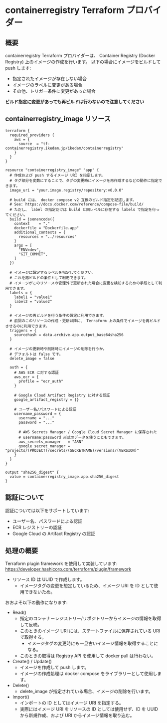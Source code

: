# containerregistry Terraform プロバイダー

## 概要

containerregistry Terraform プロバイダーは、
Container Registry (Docker Registry) 上のイメージの作成を行います。
以下の場合にイメージをビルドして push します:

* 指定されたイメージが存在しない場合
* イメージのラベルに変更がある場合
* その他、トリガー条件に変更があった場合

**ビルド指定に変更があっても再ビルドは行わないので注意してください**

## containerregistry_image リソース

```hcl
terraform {
  required_providers {
    aws = {
      source  = "tf-containerregistry.ikedam.jp/ikedam/containerregistry"
    }
  }
}

resource "containerregistry_image" "app" {
  # 作成および push するイメージ URI を指定します。
  # タグ部分を変数にすることで、タグの変更時にイメージを再作成するなどの動作に指定できます。
  image_uri = "your.image.registry/repository:v0.0.0"

  # build には、 docker compose v2 互換のビルド指定を記述します。
  # See: https://docs.docker.com/reference/compose-file/build/
  # ただし、 label の指定だけは build と同レベルに存在する labels で指定を行ってください。
  build = jsonencode({
    context    = "."
    dockerfile = "Dockerfile.app"
    additional_contexts = {
      resources = "../resources"
    }
    args = [
      "ENV=dev",
      "GIT_COMMIT",
    ]
  })

  # イメージに設定するラベルを指定してください。
  # これを再ビルドの条件として利用できます。
  # イメージがこのリソースの管理外で更新された場合に変更を検知するための手段として利用できます。
  labels = {
    label1 = "value1"
    label2 = "value2"
  }

  # イメージの再ビルドを行う条件の設定に利用できます。
  # 前回のこのリソースの作成・更新以降に、 Terraform 上の条件でイメージを再ビルドさせるのに利用できます。
  triggers = {
    sourcehash = data.archive.app.output_base64sha256
  }

  # イメージの更新時や削除時にイメージの削除を行うか。
  # デフォルトは false です。
  delete_image = false

  auth = {
    # AWS ECR に対する認証
    aws_ecr = {
      profile = "ecr_auth"
    }

    # Google Cloud Artifact Registry に対する認証
    google_artifact_registry = {}

    # ユーザー名/パスワードによる認証
    username_password = {
      username = "..."
      password = "..."

      # AWS Secrets Manager / Google Cloud Secret Manager に保存された
      # username:password 形式のデータを使うこともできます。
      aws_secrets_manager   = "ARN"
      google_secret_manager = "projects/(PROJECT)/secrets/(SECRETNAME)/versions/(VERSION)"
    }
  }
}

output "sha256_digest" {
  value = containerregistry_image.app.sha256_digest
}
```

## 認証について

認証については以下をサポートしています:

* ユーザー名、パスワードによる認証
* ECR レジストリーの認証
* Google Cloud の Artifact Registry の認証

## 処理の概要

Terraform plugin framework を使用して実装しています: https://developer.hashicorp.com/terraform/plugin/framework

* リソース ID は UUID で作成します。
    * イメージタグの変更を想定しているため、イメージ URI を ID として使用できないため。

おおよそ以下の動作になります:

* Read()
    * 指定のコンテナーレジストリー/リポジトリーからイメージの情報を取得して反映。
    * このときのイメージ URI には、ステートファイルに保存されている URI で取得する。
        * イメージタグの変更時にも一旦古いイメージ情報を取得することになる。
    * このときの取得は Registry API を使用して docker pull は行わない。
* Create() / Update()
    * イメージを作成して push します。
    * イメージの作成処理は docker compose をライブラリーとして使用します。
* Delete()
    * delete_image が指定されている場合、イメージの削除を行います。
* Import()
    * インポートの ID としてはイメージ URI を指定する。
    * 実際にはイメージ URI をリソースの ID としては使用せず、ID を UUID から新規作成、および URI からイメージ情報を取り込む。

